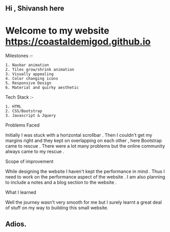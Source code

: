 ## Hi , Shivansh here  

# Welcome to my website https://coastaldemigod.github.io


Milestones :-

```  
1. Navbar animation
2. Tiles grow/shrink animation
3. Visually appealing 
4. Color changing icons
5. Responsive Design 
6. Material and quirky aesthetic
```
Tech Stack :-

```
1. HTML
2. CSS/Bootstrap
3. Javascript & Jquery
```

Problems Faced <br>

Initially I was stuck with a horizontal scrollbar . Then I couldn't get my margins right and they kept on overlapping on each other , here Bootstrap came to rescue . There were a lot many problems but the online community always came to my rescue . 
<br>

Scope of improvement<br>

While designing the website I haven't kept the performance in mind . Thus I need to work on the performance aspect of the website . I am also planning to include a notes and a blog section to the website .
<br>

What I learned <br>

Well the journey wasn't very smooth for me but I surely learnt a great deal of stuff on my way to building this small website.
<br>

## Adios.

